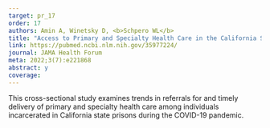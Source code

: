 ```yaml
---
target: pr_17
order: 17
authors: Amin A, Winetsky D, <b>Schpero WL</b>
title: "Access to Primary and Specialty Health Care in the California State Prison Population During the COVID-19 Pandemic"
link: https://pubmed.ncbi.nlm.nih.gov/35977224/
journal: JAMA Health Forum
meta: 2022;3(7):e221868
abstract: y
coverage:
---
```

This cross-sectional study examines trends in referrals for and timely delivery of primary and specialty health care among individuals incarcerated in California state prisons during the COVID-19 pandemic.

